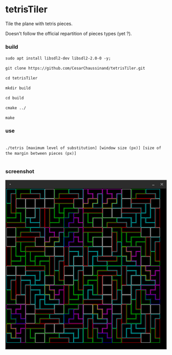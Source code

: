 # tetrisTiler
Tile the plane with tetris pieces.

Doesn't follow the official repartition of pieces types (yet ?). 

### build

`sudo apt install libsdl2-dev libsdl2-2.0-0 -y;`

`git clone https://github.com/CesarChaussinand/tetrisTiler.git`

`cd tetrisTiler`

`mkdir build`

`cd build`

`cmake ../`

`make`


### use

<code>
./tetris [maximum level of substitution] [window size (px)] [size of the margin between pieces (px)]
  </code>


### screenshot

![example](https://raw.githubusercontent.com/CesarChaussinand/tetrisTiler/main/tetrisTiling_4_600_2.jpg)
